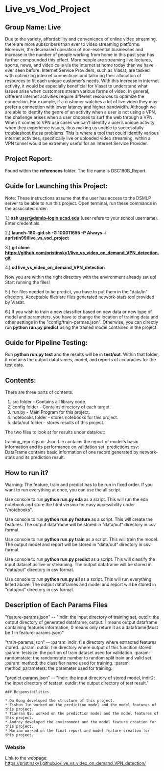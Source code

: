 # Live_vs_Vod_Project
## Group Name: Live

Due to the variety, affordability and convenience of online video streaming, there are more subscribers than ever to video streaming platforms. Moreover, the decreased operation of non-essential businesses and increase in the number of people working from home in this past year has further compounded this effect. More people are streaming live lectures, sports, news, and video calls via the internet at home today than we have ever seen before. Internet Service Providers, such as Viasat, are tasked with optimizing  internet connections and tailoring their allocation of resources to fit each unique customer’s needs. With this increase in internet activity, it would be especially beneficial for Viasat to understand what issues arise when customers stream various forms of video. In general, different internet activities require different resources to optimize the connection. For example, if a customer watches a lot of live video they may prefer a connection with lower latency and higher bandwidth. Although we are able to identify the genre of an activity when a user is not using a VPN, the challenge arises when a user chooses to surf the web through a VPN. When it comes to VPN use cases we can’t identify a user’s unique activity when they experience issues, thus making us unable to successfully troubleshoot  those problems. This is where a tool that could identify various internet activities, specifically live or uploaded video streaming, within a VPN tunnel would be extremely useful for an Internet Service Provider. 

## Project Report: 
Found within the **references** folder. The file name is DSC180B_Report.

## Guide for Launching this Project:
Note: These instructions assume that the user has access to the DSMLP server to be able to run this project. Open terminal, run these commands in the associated order:

1.) **ssh user@dsmlp-login.ucsd.edu** (user refers to your school username). Enter credentials.

2.) **launch-180-gid.sh -G 100011655 -P Always -i apristin99/live_vs_vod_project**

3.) **git clone https://github.com/pristinsky1/live_vs_video_on_demand_VPN_detection.git**

4.) **cd live_vs_video_on_demand_VPN_detection**

Now you are within the right directory with the environment already set up! Start running the files!

5.) For files needed to be predict, you have to put them in the "data/in" directory. Acceptable files are files generated network-stats tool provided by Viasat.

6.) If you wish to train a new classifier based on new data or new type of model and parameters, you have to change the location of training data and other settings in the "config/train-parmas.json". Otherwise, you can directly run **python run.py predict** using the trained model contained in the project.


## Guide for Pipeline Testing:
Run **python run.py test** and the results will be in **test/out**. Within that folder, it contains the output dataframes, model, and reports of accuracies for the test data.


## Contents:
There are three parts of contents:
1. src folder - Contains all library code.
2. config folder - Contains directory of each target.
3. run.py - Main Program for this project.
4. notebooks folder - stores notebooks for this project.
5. data/out folder - stores results of this project.

The two files to look at for results under data/out:

training_report.json: Json file contains the report of model's basic information and its performance on validation set.
predictions.csv: DataFrame contains basic information of one record generated by network-stats and its prediction result.



## How to run it?
Warning: The feature, train and predict has to be run in fixed order. If you want to run everything at once, you can use the all script.

Use console to run **python run.py eda** as a script. This will run the eda notebook and store the html version for easy accessibility under "/notebooks". 

Use console to run **python run.py feature** as a script. This will create the features. The output dataframe will be stored in "data/out" directory in csv format.

Use console to run **python run.py train** as a script. This will train the model. The output model and report will be stored in "data/out" directory in csv format.

Use console to run **python run.py predict** as a script. This will classify the input dataset as live or streaming. The output dataframe will be stored in "data/out" directory in csv format.

Use console to run **python run.py all** as a script. This will run everything listed above. The output dataframes and model and report will be stored in "data/out" directory in csv format.


## Description of Each Params Files
"feature-params.json" -- "indir: the input directory of training set, outdir: the output directory of generated dataframe, output: 1 means output dataframe containing features information, 0 means only return it as a dataframe(Must be 1 in feature-params.json)"

"train-params.json" -- 
    :param: indir: file directory where extracted features stored.
    :param: outdir: file directory where output of this funcition stored.
    :param: testsize: the portion of train dataset used for validation.
    :param: randomstate: the randomstate number to random split train and valid set.
    :param: method: the classifier name used for training.
    :param: method_parameters: the parameter used for training.

"predict-params.json" -- "indir: the input directory of stored model, indir2: the input directory of testset, outdir: the output directory of test result."



```
### Responsibilities

* Da Gong developed the structure of this project.
* Zishun Jin worked on the prediction model and the model features of this project.
* Tianran Qiu worked on the prediction model and the model features of this project.
* Andrey developed the environment and the model feature creation for this project.
* Mariam worked on the final report and model feature creation for this project. 
```




### Website

Link to the webpage: https://pristinsky1.github.io/live_vs_video_on_demand_VPN_detection/
